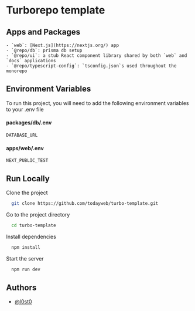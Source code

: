 # Turborepo template

## Apps and Packages
```
- `web`: [Next.js](https://nextjs.org/) app
- `@repo/db`: prisma db setup
- `@repo/ui`: a stub React component library shared by both `web` and `docs` applications
- `@repo/typescript-config`: `tsconfig.json`s used throughout the monorepo
```

## Environment Variables

To run this project, you will need to add the following environment variables to your .env file

#### packages/db/.env
`DATABASE_URL`

#### apps/web/.env
`NEXT_PUBLIC_TEST`

## Run Locally

Clone the project

```bash
  git clone https://github.com/todayweb/turbo-template.git
```

Go to the project directory

```bash
  cd turbo-template
```

Install dependencies

```bash
  npm install
```

Start the server

```bash
  npm run dev
```

## Authors

- [@l0st0](https://github.com/l0st0)


